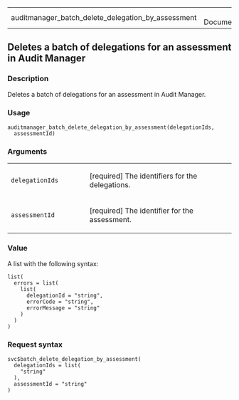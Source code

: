 <table style="width: 100%;">
<tbody>
<tr class="odd">
<td>auditmanager_batch_delete_delegation_by_assessment</td>
<td style="text-align: right;">R Documentation</td>
</tr>
</tbody>
</table>

## Deletes a batch of delegations for an assessment in Audit Manager

### Description

Deletes a batch of delegations for an assessment in Audit Manager.

### Usage

    auditmanager_batch_delete_delegation_by_assessment(delegationIds,
      assessmentId)

### Arguments

<table>
<colgroup>
<col style="width: 35%" />
<col style="width: 65%" />
</colgroup>
<tbody>
<tr class="odd">
<td><code
id="auditmanager_batch_delete_delegation_by_assessment_:_delegationIds">delegationIds</code></td>
<td><p>[required] The identifiers for the delegations.</p></td>
</tr>
<tr class="even">
<td><code
id="auditmanager_batch_delete_delegation_by_assessment_:_assessmentId">assessmentId</code></td>
<td><p>[required] The identifier for the assessment.</p></td>
</tr>
</tbody>
</table>

### Value

A list with the following syntax:

    list(
      errors = list(
        list(
          delegationId = "string",
          errorCode = "string",
          errorMessage = "string"
        )
      )
    )

### Request syntax

    svc$batch_delete_delegation_by_assessment(
      delegationIds = list(
        "string"
      ),
      assessmentId = "string"
    )
